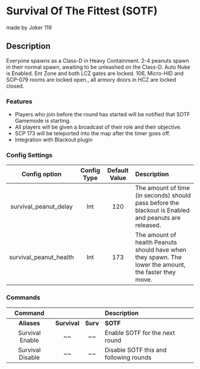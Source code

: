 Survival Of The Fittest (SOTF)
======
made by Joker 119
## Description
Everyone spawns as a Class-D in Heavy Containment. 2-4 peanuts spawn in their normal spawn, awaiting to be unleashed on the Class-D.
Auto Nuke is Enabled. Ent Zone and both LCZ gates are locked. 106, Micro-HID and SCP-079 rooms are locked open., all armory doors in HCZ are locked closed.

### Features
 - Players who join before the round has started will be notified that SOTF Gamemode is starting.
 - All players will be given a broadcast of their role and their objective.
 - SCP 173 will be teleported into the map after the timer goes off.
 - Integration with Blackout plugin

### Config Settings
Config option | Config Type | Default Value | Description
:---: | :---: | :---: | :------
survival_peanut_delay | Int | 120 | The amount of time (in seconds) should pass before the blackout is Enabled and peanuts are released.
survival_peanut_health | Int | 173 | The amount of health Peanuts should have when they spawn. The lower the amount, the faster they move.

### Commands
  Command |  |  | Description
:---: | :---: | :---: | :------
**Aliases** | **Survival** | **Surv** | **SOTF**
Survival Enable | ~~ | ~~ | Enable SOTF for the next round
Survival Disable | ~~ | ~~ | Disable SOTF this and following rounds

